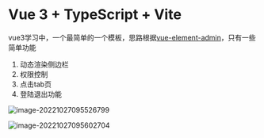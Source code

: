 # Vue 3 + TypeScript + Vite

vue3学习中，一个最简单的一个模板，思路根据[vue-element-admin](https://github.com/PanJiaChen/vue-admin-template)，只有一些简单功能

1. 动态渲染侧边栏
2. 权限控制
3. 点击tab页
4. 登陆退出功能

![image-20221027095526799](D:\web\test\ant\README.assets\image-20221027095526799.png)

![image-20221027095602704](D:\web\test\ant\README.assets\image-20221027095602704.png)
